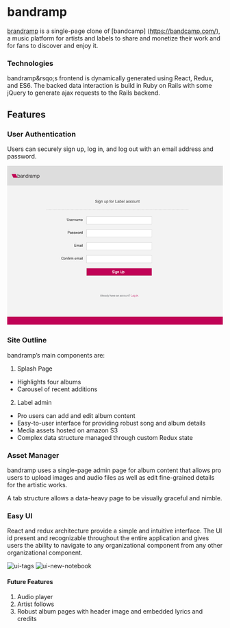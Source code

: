 # bandramp

[brandramp](https://bandramp.herokuapp.com/) is a single-page clone of [bandcamp] (https://bandcamp.com/), a music  platform for artists and labels to share and monetize their work and for fans to discover and enjoy it.

### Technologies
bandramp&rsqo;s frontend is dynamically generated using React, Redux, and ES6. The backed data interaction is build in Ruby on Rails with some jQuery to generate ajax requests to the Rails backend.

## Features

### User Authentication
Users can securely sign up, log in, and log out with an email address and password.

![user auth](https://github.com/joedspin/bandramp/blob/master/app/assets/images/bandramp-signup-screengrab.png?raw=true)

### Site Outline
bandramp&rsquo;s main components are:

1. Splash Page
  - Highlights four albums
  - Carousel of recent additions
2. Label admin
  - Pro users can add and edit album content
  - Easy-to-user interface for providing robust song and album details
  - Media assets hosted on amazon S3
  - Complex data structure managed through custom Redux state

### Asset Manager
bandramp uses a single-page admin page for album content that allows pro users to upload images and audio files as well as edit fine-grained details for the artistic works. 

A tab structure allows a data-heavy page to be visually graceful and nimble. 

### Easy UI
React and redux architecture provide a simple and intuitive interface.  The UI id present and recognizable throughout the entire application and gives users the ability to navigate to any organizational component from any other organizational component.

![ui-tags](https://github.com/BCrawfordScott/aeterNote/blob/master/%C3%A6terNote_readme_images%20/tag-index.png)
![ui-new-notebook](https://github.com/BCrawfordScott/aeterNote/blob/master/%C3%A6terNote_readme_images%20/create_notebook.png)

#### Future Features

1. Audio player
2. Artist follows
3. Robust album pages with header image and embedded lyrics and credits